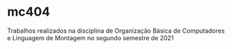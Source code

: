 # mc404
Trabalhos realizados na disciplina de Organização Básica de Computadores e Linguagem de Montagem no segundo semestre de 2021
